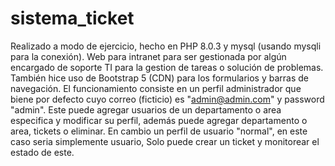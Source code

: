 # sistema_ticket
Realizado a modo de ejercicio, hecho en PHP 8.0.3  y mysql (usando mysqli para la conexión). Web para intranet
para ser gestionada por algún encargado de soporte TI para la gestion de tareas o solución de problemas.
También hice uso de Bootstrap 5 (CDN) para los formularios y barras de navegación.
El funcionamiento consiste en un perfil administrador que biene por defecto cuyo correo (ficticio) es "admin@admin.com" y password "admin".
Este puede agregar usuarios de un departamento o area especifica y modificar su perfil, además puede agregar departamento o area, tickets 
o eliminar. 
En cambio un perfil de usuario "normal", en este caso seria simplemente usuario, Solo puede crear un ticket y monitorear el estado de este.

